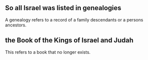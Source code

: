 ## So all Israel was listed in genealogies ##

A genealogy refers to a record of a family descendants or a persons ancestors.

## the Book of the Kings of Israel and Judah ##

This refers to a book that no longer exists.
